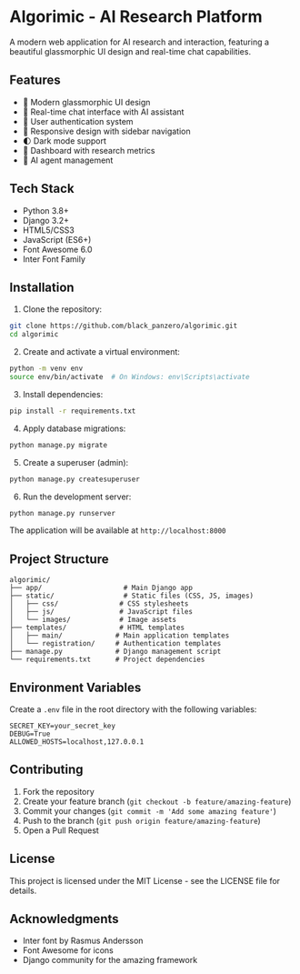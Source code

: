 # Algorimic - AI Research Platform

A modern web application for AI research and interaction, featuring a beautiful glassmorphic UI design and real-time chat capabilities.

## Features

- 🎨 Modern glassmorphic UI design
- 💬 Real-time chat interface with AI assistant
- 🔐 User authentication system
- 📱 Responsive design with sidebar navigation
- 🌓 Dark mode support
- 🎯 Dashboard with research metrics
- 🤖 AI agent management

## Tech Stack

- Python 3.8+
- Django 3.2+
- HTML5/CSS3
- JavaScript (ES6+)
- Font Awesome 6.0
- Inter Font Family

## Installation

1. Clone the repository:
```bash
git clone https://github.com/black_panzero/algorimic.git
cd algorimic
```

2. Create and activate a virtual environment:
```bash
python -m venv env
source env/bin/activate  # On Windows: env\Scripts\activate
```

3. Install dependencies:
```bash
pip install -r requirements.txt
```

4. Apply database migrations:
```bash
python manage.py migrate
```

5. Create a superuser (admin):
```bash
python manage.py createsuperuser
```

6. Run the development server:
```bash
python manage.py runserver
```

The application will be available at `http://localhost:8000`

## Project Structure

```
algorimic/
├── app/                    # Main Django app
├── static/                 # Static files (CSS, JS, images)
│   ├── css/               # CSS stylesheets
│   ├── js/                # JavaScript files
│   └── images/            # Image assets
├── templates/             # HTML templates
│   ├── main/             # Main application templates
│   └── registration/     # Authentication templates
├── manage.py             # Django management script
└── requirements.txt      # Project dependencies
```

## Environment Variables

Create a `.env` file in the root directory with the following variables:
```
SECRET_KEY=your_secret_key
DEBUG=True
ALLOWED_HOSTS=localhost,127.0.0.1
```

## Contributing

1. Fork the repository
2. Create your feature branch (`git checkout -b feature/amazing-feature`)
3. Commit your changes (`git commit -m 'Add some amazing feature'`)
4. Push to the branch (`git push origin feature/amazing-feature`)
5. Open a Pull Request

## License

This project is licensed under the MIT License - see the LICENSE file for details.

## Acknowledgments

- Inter font by Rasmus Andersson
- Font Awesome for icons
- Django community for the amazing framework 